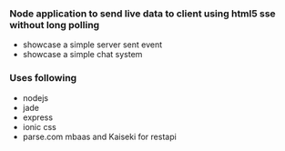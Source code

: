 ### Node application to send live data to client using html5 sse without long polling
- showcase a simple server sent event
- showcase a simple chat system


### Uses following
- nodejs
- jade
- express
- ionic css
- parse.com mbaas and Kaiseki for restapi

